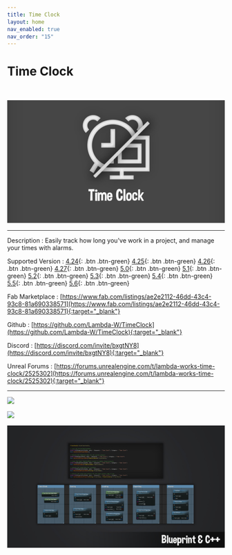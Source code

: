 ```yaml
---
title: Time Clock
layout: home
nav_enabled: true
nav_order: "15"
---
```

# Time Clock
<br>

![](assets/timeclock_banner.png)

***

Description
:  Easily track how long you've work in a project, and manage your times with alarms.

Supported Version
: <span class="fs-2">
[4.24](){: .btn .btn-green}
[4.25](){: .btn .btn-green}
[4.26](){: .btn .btn-green}
[4.27](){: .btn .btn-green}
[5.0](){: .btn .btn-green}
[5.1](){: .btn .btn-green}
[5.2](){: .btn .btn-green}
[5.3](){: .btn .btn-green}
[5.4](){: .btn .btn-green}
[5.5](){: .btn .btn-green}
[5.6](){: .btn .btn-green}
</span>

Fab Marketplace
:  [https://www.fab.com/listings/ae2e2112-46dd-43c4-93c8-81a690338571](https://www.fab.com/listings/ae2e2112-46dd-43c4-93c8-81a690338571){:target="_blank"}

Github
: [https://github.com/Lambda-W/TimeClock](https://github.com/Lambda-W/TimeClock){:target="_blank"}

Discord
: [https://discord.com/invite/bxgtNY8](https://discord.com/invite/bxgtNY8){:target="_blank"}

Unreal Forums
: [https://forums.unrealengine.com/t/lambda-works-time-clock/2525302](https://forums.unrealengine.com/t/lambda-works-time-clock/2525302){:target="_blank"}

***

![](assets/timeclock_screenshot_editortool.avif)

![](assets/timeclock_screenshot_alarms.avif)

![](assets/timeclock_screnshot_api.jpg)











